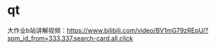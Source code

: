 # qt
大作业b站讲解视频：https://www.bilibili.com/video/BV1mG79zREpU/?spm_id_from=333.337.search-card.all.click

